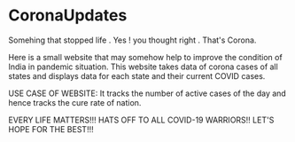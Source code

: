 # CoronaUpdates

Somehing that stopped life . Yes ! you thought right . That's Corona.

Here is a small website that may somehow help to improve the condition of India in pandemic situation.
This website takes data of corona cases of all states  and displays data for each state and their current COVID cases.

USE CASE OF WEBSITE: It tracks the number of active cases of the day and hence tracks the cure rate of nation.

EVERY LIFE MATTERS!!!
HATS OFF TO ALL COVID-19 WARRIORS!!
LET'S HOPE FOR THE BEST!!!
